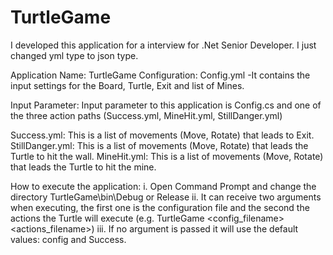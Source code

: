 # TurtleGame

I developed this application for a interview for .Net Senior Developer. 
I just changed yml type to json type.

Application Name: TurtleGame
Configuration: Config.yml
	-It contains the input settings for the Board, Turtle, Exit and list of Mines.
  
Input Parameter: Input parameter to this application is Config.cs and one of the three action paths (Success.yml, MineHit.yml, StillDanger.yml)

Success.yml: This is a list of movements (Move, Rotate) that leads to Exit.
StillDanger.yml: This is a list of movements (Move, Rotate) that leads the Turtle to hit the wall.
MineHit.yml: This is a list of movements (Move, Rotate) that leads the Turtle to hit the mine.

How to execute the application:
i.	Open Command Prompt and change the directory TurtleGame\bin\Debug or Release
ii.	It can receive two arguments when executing, the first one is the configuration file and the second the actions the Turtle will execute (e.g. TurtleGame <config_filename> <actions_filename>)
iii.	If no argument is passed it will use the default values: config and Success.
 
